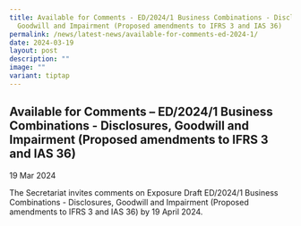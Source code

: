 ```yaml
---
title: Available for Comments - ED/2024/1 Business Combinations - Disclosures,
  Goodwill and Impairment (Proposed amendments to IFRS 3 and IAS 36)
permalink: /news/latest-news/available-for-comments-ed-2024-1/
date: 2024-03-19
layout: post
description: ""
image: ""
variant: tiptap
---
```

<h2>Available for Comments – ED/2024/1 Business Combinations - Disclosures, Goodwill and Impairment (Proposed amendments to IFRS 3 and IAS 36)</h2>
<p>19 Mar 2024</p>
<p>The Secretariat invites comments on Exposure Draft ED/2024/1 Business
Combinations - Disclosures, Goodwill and Impairment (Proposed amendments
to IFRS 3 and IAS 36) by 19 April 2024.</p>